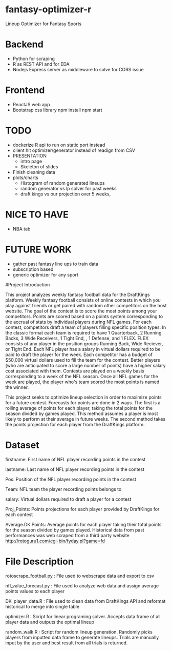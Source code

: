 # fantasy-optimizer-r
Lineup Optimizer for Fantasy Sports

# Backend 
- Python for scraping
- R as REST API and for EDA
- Nodejs Express server as middleware to solve for CORS issue


# Frontend
- ReactJS web app
- Bootstrap css library
npm install
npm start

# TODO
- dockerize R api to run on static port instead
- client hit optimizer/generator instead of readign from CSV
- PRESENTATION
    - intro page
    - Skeleton of slides
- Finish cleaning data
- plots/charts
    - Histogram of random generated lineups
    - random generator vs lp solver for past weeks
    - draft kings vs our projection over 5 weeks,


# NICE TO HAVE
- NBA tab

# FUTURE WORK
- gather past fantasy line ups to train data
- subscription based
- generic optimizer for any sport

#Project Introduction

This project analyzes weekly fantasy football data for the DraftKings platform. Weekly fantasy football consists of online contests in which you play against friends or get paired with random other competitors on the host website. The goal of the contest is to score the most points among your competitors. Points are scored based on a points system corresponding to the accrual of stats by individual players during NFL games. For each contest, competitors draft a team of players filling specific position types. In the classic format each team is required to have 1 Quarterback, 2 Running Backs, 3 Wide Receivers, 1 Tight End, , 1 Defense, and 1 FLEX. FLEX consists of any player in the position groups Running Back, Wide Reciever, or Tight End. Each NFL player has a salary in virtual dollars required to be paid to draft the player for the week. Each competitor has a budget of $50,000 virtual dollars used to fill the team for the contest. Better players (who are anticipated to score a large number of points) have a higher salary cost associated with them. Contests are played on a weekly basis corresponding to a week of the NFL season. Once all NFL games for the week are played, the player who's team scored the most points is named the winner.

This project seeks to optimize lineup selection in order to maximize points for a future contest. Forecasts for points are done in 2 ways. The first is a rolling average of points for each player, taking the total points for the season divided by games played. This method assumes a player is most likely to perform at their average in future weeks. The second method takes the points projection for each player from the DraftKings platform. 

# Dataset

firstname: First name of NFL player recording points in the contest

lastname: Last name of NFL player recording points in the contest

Pos: Position of the NFL player recording points in the contest

Team: NFL team the player recording points belongs to

salary: Virtual dollars required to draft a player for a contest

Proj_Points: Points projections for each player provided by DraftKings for each contest

Average.DK.Points: Average points for each player taking their total points for the season divided by games played. Historical data from past performances was web scraped from a third party website http://rotoguru1.com/cgi-bin/fyday.pl?game=fd

# File Description
rotoscrape_football.py : File used to webscrape data and export to csv

nfl_value_forecast.py : File used to analyze web data and assign average points values to each player

DK_player_data.R : File used to clean data from DraftKings API and reformat historical to merge into single table

optimizer.R : Script for linear programing solver. Accepts data frame of all player data and outputs the optimal lineup

random_walk.R : Script for random lineup generation. Randomly picks players from inputted data frame to generate lineups. Trials are manually input by the user and best result from all trials is returned.
